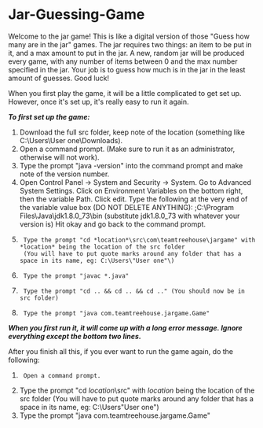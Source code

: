# Jar-Guessing-Game

Welcome to the jar game! This is like a digital version of those "Guess how many are in the jar" games.
The jar requires two things: an item to be put in it, and a max amount to put in the jar.
A new, random jar will be produced every game, with any number of items between 0 and the max number specified in the jar.
Your job is to guess how much is in the jar in the least amount of guesses. Good luck!

When you first play the game, it will be a little complicated to get set up. However, once it's set up, it's really
easy to run it again.

***To first set up the game:***
1)	Download the full src folder, keep note of the location (something like C:\Users\User one\Downloads).
2)	Open a command prompt. (Make sure to run it as an administrator, otherwise will not work).
3)	Type the prompt "java -version" into the command prompt and make note of the version number.
4)	Open Control Panel -> System and Security -> System. Go to Advanced System Settings.
	Click on Environment Variables on the bottom right, then the variable Path. Click edit.
   	Type the following at the very end of the variable value box (DO NOT DELETE ANYTHING):
     	;C:\Program Files\Java\jdk1.8.0_73\bin (substitute jdk1.8.0_73 with whatever your version is)
     	Hit okay and go back to the command prompt.
5)   	Type the prompt "cd *location*\src\com\teamtreehouse\jargame" with *location* being the location of the src folder
     	(You will have to put quote marks around any folder that has a space in its name, eg: C:\Users\"User one"\)
6)   	Type the prompt "javac *.java"
7)   	Type the prompt "cd .. && cd .. && cd .." (You should now be in src folder)
8)   	Type the prompt "java com.teamtreehouse.jargame.Game"

***When you first run it, it will come up with a long error message. Ignore everything except the bottom two lines.***

After you finish all this, if you ever want to run the game again, do the following:
1)   	Open a command prompt.
2)	Type the prompt "cd *location*\src" with *location* being the location of the src folder
     	(You will have to put quote marks around any folder that has a space in its name, eg: C:\Users\"User one"\)
3)	Type the prompt "java com.teamtreehouse.jargame.Game"

